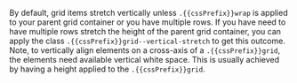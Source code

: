 By default, grid items stretch vertically unless `.{{cssPrefix}}wrap` is applied to your parent grid container or you have multiple rows. If you have need to have multiple rows stretch the height of the parent grid container, you can apply the class `.{{cssPrefix}}grid--vertical-stretch` to get this outcome. Note, to vertically align elements on a cross-axis of a `.{{cssPrefix}}grid`, the elements need available vertical white space. This is usually achieved by having a height applied to the `.{{cssPrefix}}grid`.
